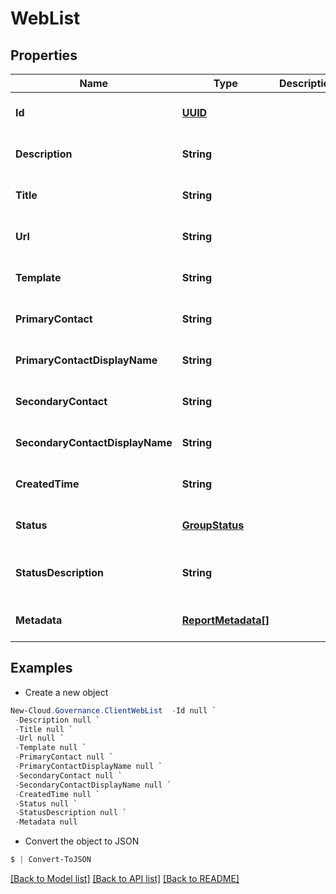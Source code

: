 # WebList
## Properties

Name | Type | Description | Notes
------------ | ------------- | ------------- | -------------
**Id** | [**UUID**](UUID.md) |  | [optional] [default to null]
**Description** | **String** |  | [optional] [default to null]
**Title** | **String** |  | [optional] [default to null]
**Url** | **String** |  | [optional] [default to null]
**Template** | **String** |  | [optional] [default to null]
**PrimaryContact** | **String** |  | [optional] [default to null]
**PrimaryContactDisplayName** | **String** |  | [optional] [default to null]
**SecondaryContact** | **String** |  | [optional] [default to null]
**SecondaryContactDisplayName** | **String** |  | [optional] [default to null]
**CreatedTime** | **String** |  | [optional] [default to null]
**Status** | [**GroupStatus**](GroupStatus.md) |  | [optional] [default to null]
**StatusDescription** | **String** |  | [optional] [readonly] [default to null]
**Metadata** | [**ReportMetadata[]**](ReportMetadata.md) |  | [optional] [default to null]

## Examples

- Create a new object
```powershell
New-Cloud.Governance.ClientWebList  -Id null `
 -Description null `
 -Title null `
 -Url null `
 -Template null `
 -PrimaryContact null `
 -PrimaryContactDisplayName null `
 -SecondaryContact null `
 -SecondaryContactDisplayName null `
 -CreatedTime null `
 -Status null `
 -StatusDescription null `
 -Metadata null
```

- Convert the object to JSON
```powershell
$ | Convert-ToJSON
```


[[Back to Model list]](../README.md#documentation-for-models) [[Back to API list]](../README.md#documentation-for-api-endpoints) [[Back to README]](../README.md)

